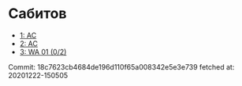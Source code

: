 # Сабитов
- [1: AC](1.md)
- [2: AC](2.md)
- [3: WA 01 (0/2)](3.md)

Commit: 18c7623cb4684de196d110f65a008342e5e3e739
 fetched at: 20201222-150505
